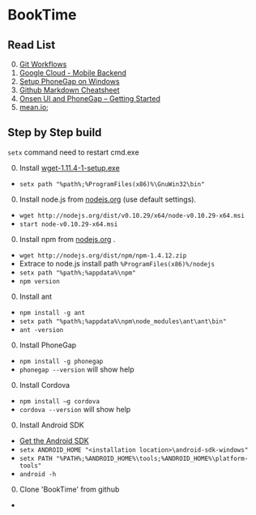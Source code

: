 BookTime
========


## Read List
0. [Git Workflows](https://www.atlassian.com/git/workflows#!workflow-gitflow)
0. [Google Cloud - Mobile Backend](https://developers.google.com/cloud/samples/mbs/)
0. [Setup PhoneGap on Windows](http://chrisbitting.com/2014/01/06/installing-starting-with-phonegap-on-windows-for-cross-platform-mobile-development/)
0. [Github Markdown Cheatsheet](https://github.com/adam-p/markdown-here/wiki/Markdown-Cheatsheet)
0. [Onsen UI and PhoneGap – Getting Started](http://thejackalofjavascript.com/onsen-ui-and-phonegap-getting-started/)
0. [mean.io](http://mean.io);


## Step by Step build
`setx` command need to restart cmd.exe

0. Install [wget-1.11.4-1-setup.exe](http://downloads.sourceforge.net/gnuwin32/wget-1.11.4-1-setup.exe)
 - `setx path "%path%;%ProgramFiles(x86)%\GnuWin32\bin"`
0. Install node.js from [nodejs.org](http://nodejs.org/) (use default settings).
 - `wget http://nodejs.org/dist/v0.10.29/x64/node-v0.10.29-x64.msi`
 - `start node-v0.10.29-x64.msi`
0. Install npm from [nodejs.org](http://nodejs.org/dist/npm)  .
 - `wget http://nodejs.org/dist/npm/npm-1.4.12.zip`
 - Extrace to node.js install path `%ProgramFiles(x86)%/nodejs`
 - `setx path "%path%;%appdata%\npm"`
 - `npm version`
0. Install ant
 - `npm install -g ant`
 - `setx path "%path%;%appdata%\npm\node_modules\ant\ant\bin"`
 - `ant -version`
0. Install PhoneGap
 - `npm install -g phonegap`
 - `phonegap --version` will show help
0. Install Cordova
 - `npm install –g cordova`
 - `cordova --version` will show help
0. Install Android SDK
 - [Get the Android SDK](https://developer.android.com/sdk/index.html)
 - `setx ANDROID_HOME "<installation location>\android-sdk-windows"`
 - `setx PATH "%PATH%;%ANDROID_HOME%\tools;%ANDROID_HOME%\platform-tools"`
 - `android -h`
0. Clone 'BookTime' from github
 - 
